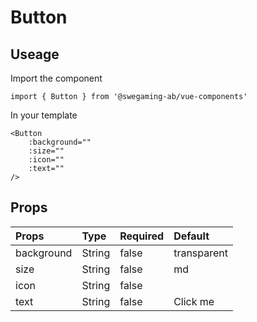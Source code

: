 # Button

## Useage
Import the component
```
import { Button } from '@swegaming-ab/vue-components'
```

In your template
```
<Button
    :background=""
    :size=""
    :icon=""
    :text=""
/>
```

## Props
| Props        | Type     | Required  | Default       |
|:-------------|:---------|:----------|:--------------|
| background   | String   | false     | transparent   |
| size         | String   | false     | md            |
| icon         | String   | false     |               |
| text         | String   | false     | Click me      |
